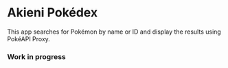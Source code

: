# Akieni Pokédex

This app searches for Pokémon by name or ID and display the results using PokéAPI Proxy.

### Work in progress

